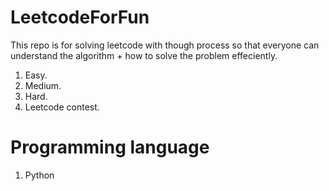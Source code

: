 # LeetcodeForFun
This repo is for solving leetcode with though process so that everyone can understand the algorithm + how to solve the problem effeciently.
1. Easy.
1. Medium.
1. Hard.
1. Leetcode contest.

# Programming language
1. Python
